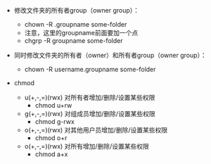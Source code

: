 * 修改文件夹的所有者group（owner group）：
    * chown -R .groupname some-folder
    * 注意，这里的groupname前面要加一个点
    * chgrp -R groupname some-folder
* 同时修改文件夹的所有者（owner）和所有者group（owner group）：
    * chown -R username.groupname some-folder

* chmod
    * u(+,-,=)(rwx) 对所有者增加/删除/设置某些权限
        * chmod u+rw
    * g(+,-,=)(rwx) 对组成员增加/删除/设置某些权限
        * chmod g-rwx
    * o(+,-,=)(rwx) 对其他用户员增加/删除/设置某些权限
        * chmod o+r
    * o(+,-,=)(rwx) 对所有增加/删除/设置某些权限
        * chmod a+x